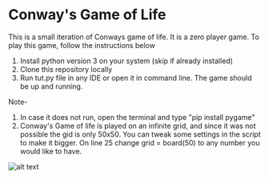 # Conway's Game of Life

This is a small iteration of Conways game of life. It is a zero player game. To play this game, follow the instructions below

1. Install python version 3 on your system (skip if already installed)
2. Clone this repository locally
3. Run tut.py file in any IDE or open it in command line. The game should be up and running.

Note-
1. In case it does not run, open the terminal and type "pip install pygame"
2. Conway's Game of life is played on an infinite grid, and since it was not possible the gid is only 50x50. You can tweak some settings in the script to make it bigger. On line 25 change grid = board(50) to any number you would like to have.

![alt text](https://upload.wikimedia.org/wikipedia/commons/e/e5/Gospers_glider_gun.gif)

